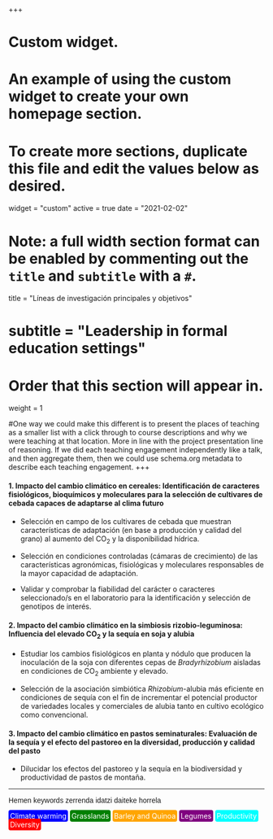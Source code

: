 +++
# Custom widget.
# An example of using the custom widget to create your own homepage section.
# To create more sections, duplicate this file and edit the values below as desired.
widget = "custom"
active = true
date = "2021-02-02"

# Note: a full width section format can be enabled by commenting out the `title` and `subtitle` with a `#`.
title = "Líneas de investigación principales y objetivos"
# subtitle = "Leadership in formal education settings"


# Order that this section will appear in.
weight = 1

#One way we could make this different is to present the places of teaching as a smaller list with a click through to course descriptions and why we were teaching at that location. More in line with the project presentation line of reasoning. If we did each teaching engagement independently like a talk, and then aggregate them, then we could use schema.org metadata to describe each teaching engagement.
+++

<h4>1. Impacto del cambio climático en cereales: Identificación de caracteres fisiológicos, bioquímicos y moleculares para la selección de cultivares de cebada capaces de adaptarse al clima futuro</h4>

+ Selección en campo de los cultivares de cebada que muestran características de adaptación (en base a producción y calidad del grano) al aumento del CO<sub>2</sub> y la disponibilidad hídrica.

+ Selección en condiciones controladas (cámaras de crecimiento) de las características agronómicas, fisiológicas y moleculares responsables de la mayor capacidad de adaptación.

+ Validar y comprobar la fiabilidad del carácter o caracteres seleccionado/s en el laboratorio para la identificación y selección de genotipos de interés.

<h4>2. Impacto del cambio climático en la simbiosis rizobio-leguminosa: Influencia del elevado CO<sub>2</sub> y la sequía en soja y alubia</h4>

+ Estudiar los cambios fisiológicos en planta y nódulo que producen la inoculación de la soja con diferentes cepas de *Bradyrhizobium* aisladas en condiciones de CO<sub>2</sub> ambiente y elevado.

+ Selección de la asociación simbiótica *Rhizobium*-alubia más eficiente en condiciones de sequía con el fin de incrementar el potencial productor de variedades locales y comerciales de alubia tanto en cultivo ecológico como convencional.


<h4>3. Impacto del cambio climático en pastos seminaturales: Evaluación de la sequía y el efecto del pastoreo en la diversidad, producción y calidad del pasto</h4>

+ Dilucidar los efectos del pastoreo y la sequía en la biodiversidad y productividad de pastos de montaña.

---

<p style = "font-family:arial;">
Hemen keywords zerrenda idatzi daiteke horrela

<span style="color:white; border-radius: 4px; padding: 3px; background-color:blue">Climate warming</span>
<span style="color:white; border-radius: 4px; padding: 3px; background-color:green">Grasslands</span>
<span style="color:white; border-radius: 4px; padding: 3px; background-color:orange">Barley and Quinoa</span>
<span style="color:white; border-radius: 4px; padding: 3px; background-color:purple">Legumes</span>
<span style="color:white; border-radius: 4px; padding: 3px; background-color:cyan">Productivity</span>
<span style="color:white; border-radius: 4px; padding: 3px; background-color:red">Diversity</span>
</p>

